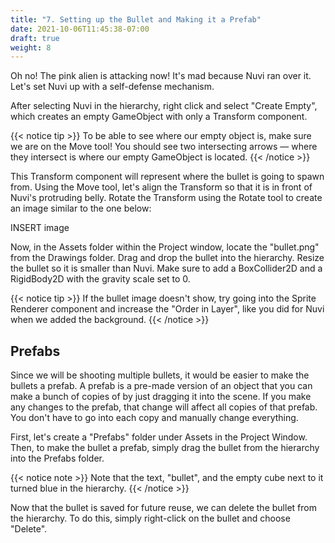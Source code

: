 ```yaml
---
title: "7. Setting up the Bullet and Making it a Prefab"
date: 2021-10-06T11:45:38-07:00
draft: true
weight: 8
---
```


Oh no! The pink alien is attacking now! It's mad because Nuvi ran over it. Let's set Nuvi up with a self-defense mechanism.

After selecting Nuvi in the hierarchy, right click and select "Create Empty", which creates an empty GameObject with only a Transform component.

{{< notice tip >}}
To be able to see where our empty object is, make sure we are on the Move tool! You should see two intersecting arrows — where they intersect is where our empty GameObject is located.
{{< /notice >}}

This Transform component will represent where the bullet is going to spawn from. Using the Move tool, let's align the Transform so that it is in front of Nuvi's protruding belly. Rotate the Transform using the Rotate tool to create an image similar to the one below:

INSERT image

Now, in the Assets folder within the Project window, locate the "bullet.png" from the Drawings folder. Drag and drop the bullet into the hierarchy. Resize the bullet so it is smaller than Nuvi. Make sure to add a BoxCollider2D and a RigidBody2D with the gravity scale set to 0.

{{< notice tip >}}
If the bullet image doesn't show, try going into the Sprite Renderer component and increase the "Order in Layer", like you did for Nuvi when we added the background.
{{< /notice >}}

## Prefabs

Since we will be shooting multiple bullets, it would be easier to make the bullets a prefab. A prefab is a pre-made version of an object that you can make a bunch of copies of by just dragging it into the scene. If you make any changes to the prefab, that change will affect all copies of that prefab. You don't have to go into each copy and manually change everything.

First, let's create a "Prefabs" folder under Assets in the Project Window. Then, to make the bullet a prefab, simply drag the bullet from the hierarchy into the Prefabs folder.

{{< notice note >}}
Note that the text, "bullet", and the empty cube next to it turned blue in the hierarchy.
{{< /notice >}}

Now that the bullet is saved for future reuse, we can delete the bullet from the hierarchy. To do this, simply right-click on the bullet and choose "Delete".

